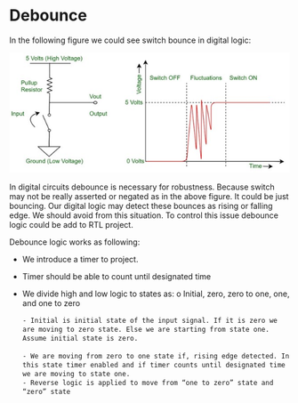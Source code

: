 # Debounce

In the following figure we could see switch bounce in digital logic: 

![](https://github.com/WazaAbdulkadir/Debounce/blob/main/images/debounce.jpg)

In digital circuits debounce is necessary for robustness. Because switch may not be really asserted or negated as in the above figure. It could be just bouncing. Our digital logic may detect these bounces as rising or falling edge. We should avoid from this situation.
To control this issue debounce logic could be add to RTL project. 

Debounce logic works as following: 
-	We introduce a timer to project.
-	Timer should be able to count until designated time 
-	We divide high and low logic to states as:
    o	Initial, zero, zero to one, one, and one to zero
        
        - Initial is initial state of the input signal. If it is zero we are moving to zero state. Else we are starting from state one. Assume initial state is zero.
        
        - We are moving from zero to one state if, rising edge detected. In this state timer enabled and if timer counts until designated time we are moving to state one.  
        - Reverse logic is applied to move from “one to zero” state and “zero” state
